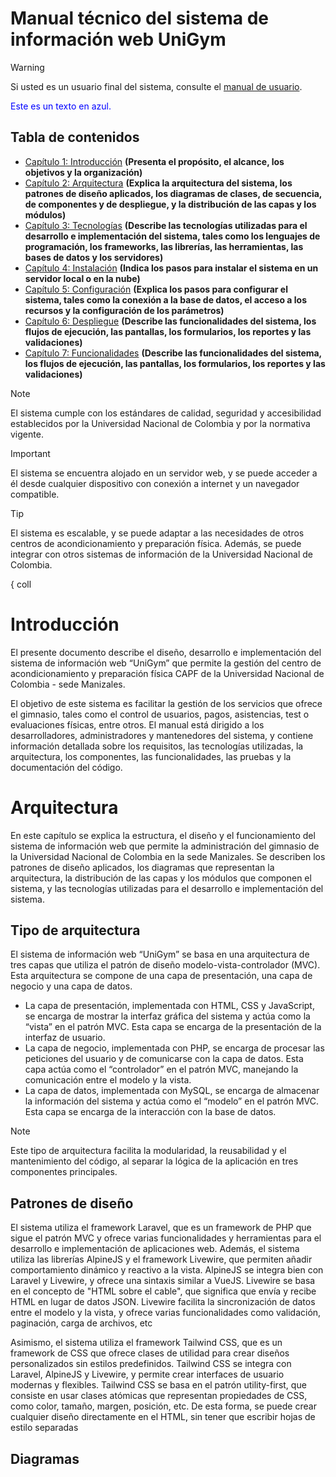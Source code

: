 # Manual técnico del sistema de información web UniGym

> [!WARNING]  
> Si usted es un usuario final del sistema, consulte el [manual de usuario](user.md).

<div style="color: blue;">
  Este es un texto en azul.
</div>

<script>
  alert("Este es un script de JavaScript incrustado. Pero ten en cuenta que puede que no funcione en todos los procesadores de Markdown.");
</script>

## Tabla de contenidos
- [Capítulo 1: Introducción](#introducción) **(Presenta el propósito, el alcance, los objetivos y la organización)**
- [Capítulo 2: Arquitectura](#arquitectura) **(Explica la arquitectura del sistema, los patrones de diseño aplicados, los diagramas de clases, de secuencia, de componentes y de despliegue, y la distribución de las capas y los módulos)**
- [Capítulo 3: Tecnologías](#tecnologías) **(Describe las tecnologías utilizadas para el desarrollo e implementación del sistema, tales como los lenguajes de programación, los frameworks, las librerías, las herramientas, las bases de datos y los servidores)**
- [Capítulo 4: Instalación](#instalación) **(Indica los pasos para instalar el sistema en un servidor local o en la nube)**
- [Capítulo 5: Configuración](#configuración) **(Explica los pasos para configurar el sistema, tales como la conexión a la base de datos, el acceso a los recursos y la configuración de los parámetros)**
- [Capítulo 6: Despliegue](#funcionalidades) **(Describe las funcionalidades del sistema, los flujos de ejecución, las pantallas, los formularios, los reportes y las validaciones)**
- [Capítulo 7: Funcionalidades](#funcionalidades) **(Describe las funcionalidades del sistema, los flujos de ejecución, las pantallas, los formularios, los reportes y las validaciones)**

> [!NOTE]
> El sistema cumple con los estándares de calidad, seguridad y accesibilidad establecidos por la Universidad Nacional 
> de Colombia y por la normativa vigente.

> [!IMPORTANT]
> El sistema se encuentra alojado en un servidor web, y se puede acceder a él desde cualquier dispositivo con 
> conexión a internet y un navegador compatible.

> [!TIP]
> El sistema es escalable, y se puede adaptar a las necesidades de otros centros de acondicionamiento y preparación
> física. Además, se puede integrar con otros sistemas de información de la Universidad Nacional de Colombia.

{ coll
# Introducción

El presente documento describe el diseño, desarrollo e implementación del sistema de información web
“UniGym” que permite la gestión del centro de acondicionamiento y preparación física CAPF de la Universidad Nacional de
Colombia - sede Manizales.

El objetivo de este sistema es facilitar la gestión de los servicios que ofrece el gimnasio, tales como el control de
usuarios, pagos, asistencias, test o evaluaciones físicas, entre otros. El manual está dirigido a los desarrolladores,
administradores y mantenedores del sistema, y contiene información detallada sobre los requisitos, las tecnologías
utilizadas, la arquitectura, los componentes, las funcionalidades, las pruebas y la documentación del código. 

# Arquitectura

En este capítulo se explica la estructura, el diseño y el funcionamiento del sistema de información web que permite la 
administración del gimnasio de la Universidad Nacional de Colombia en la sede Manizales. Se describen los patrones de 
diseño aplicados, los diagramas que representan la arquitectura, la distribución de las capas y los módulos que componen
el sistema, y las tecnologías utilizadas para el desarrollo e implementación del sistema.

## Tipo de arquitectura

El sistema de información web “UniGym” se basa en una arquitectura de tres capas que utiliza el patrón de diseño 
modelo-vista-controlador (MVC). Esta arquitectura se compone de una capa de presentación, una capa de negocio y una capa
de datos.

- La capa de presentación, implementada con HTML, CSS y JavaScript, se encarga de mostrar la interfaz gráfica del 
sistema y actúa como la “vista” en el patrón MVC. Esta capa se encarga de la presentación de la interfaz de usuario.
- La capa de negocio, implementada con PHP, se encarga de procesar las peticiones del usuario y de comunicarse con la 
capa de datos. Esta capa actúa como el “controlador” en el patrón MVC, manejando la comunicación entre el modelo y la 
vista.
- La capa de datos, implementada con MySQL, se encarga de almacenar la información del sistema y actúa como el “modelo” 
en el patrón MVC. Esta capa se encarga de la interacción con la base de datos.

> [!NOTE]
> Este tipo de arquitectura facilita la modularidad, la reusabilidad y el mantenimiento del código, al separar la lógica
> de la aplicación en tres componentes principales.

## Patrones de diseño

El sistema utiliza el framework Laravel, que es un framework de PHP que sigue el patrón MVC y ofrece varias 
funcionalidades y herramientas para el desarrollo e implementación de aplicaciones web. Además, el sistema utiliza las 
librerías AlpineJS y el framework Livewire, que permiten añadir comportamiento dinámico y reactivo a la vista. 
AlpineJS se integra bien con Laravel y Livewire, y ofrece una sintaxis similar a VueJS. Livewire se basa en el concepto
de "HTML sobre el cable", que significa que envía y recibe HTML en lugar de datos JSON. Livewire facilita la 
sincronización de datos entre el modelo y la vista, y ofrece varias funcionalidades como validación, paginación, 
carga de archivos, etc

Asimismo, el sistema utiliza el framework Tailwind CSS, que es un framework de CSS que ofrece clases de utilidad para 
crear diseños personalizados sin estilos predefinidos. Tailwind CSS se integra con Laravel, AlpineJS y Livewire, y 
permite crear interfaces de usuario modernas y flexibles. Tailwind CSS se basa en el patrón utility-first, que consiste
en usar clases atómicas que representan propiedades de CSS, como color, tamaño, margen, posición, etc. De esta forma, 
se puede crear cualquier diseño directamente en el HTML, sin tener que escribir hojas de estilo separadas

## Diagramas


